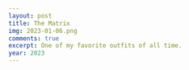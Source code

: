 ```yaml
---
layout: post
title: The Matrix
img: 2023-01-06.png
comments: true
excerpt: One of my favorite outfits of all time.
year: 2023
---
```

